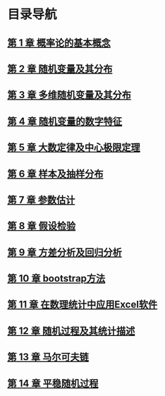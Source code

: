 # 目录导航

## [第 1 章 概率论的基本概念]()

## [第 2 章 随机变量及其分布]()

## [第 3 章 多维随机变量及其分布]()

## [第 4 章 随机变量的数字特征]()

## [第 5 章 大数定律及中心极限定理]()

## [第 6 章 样本及抽样分布]()

## [第 7 章 参数估计]()

## [第 8 章 假设检验]()

## [第 9 章 方差分析及回归分析]()

## [第 10 章 bootstrap方法]()

## [第 11 章 在数理统计中应用Excel软件]()

## [第 12 章 随机过程及其统计描述]()

## [第 13 章 马尔可夫链]()

## [第 14 章 平稳随机过程]()
